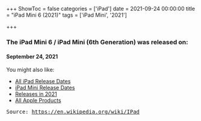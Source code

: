 +++
ShowToc = false
categories = ['iPad']
date = 2021-09-24 00:00:00
title = "iPad Mini 6 (2021)"
tags = ['iPad Mini', '2021']

+++

### The iPad Mini 6 / iPad Mini (6th Generation) was released on: 
#### September 24, 2021


<!--more-->


    
You might also like:

- [All iPad Release Dates](https://AppleReleaseDate.com/categories/ipad/)
- [iPad Mini Release Dates](https://AppleReleaseDate.com/tags/ipad-mini/)
- [Releases in 2021](https://AppleReleaseDate.com/tags/2021/)
- [All Apple Products](https://AppleReleaseDate.com/categories/)



<kbd> Source: https://en.wikipedia.org/wiki/IPad</kbd>

